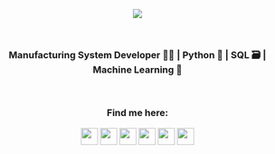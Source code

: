 
<p align="center"><img align="center" src="https://img.shields.io/badge/Mahira-Hamzah-blue"></p><br>
<h3 align="center">Manufacturing System Developer 👩‍🏭 | Python 🐍 | SQL 🗃️ | Machine Learning 🎰 </h3>
<br>
<h3 style="text-align:center;" align="center">Find me here:</h1>
<p align="center">
  <a target="_blank" href="http://www.twitter.com/MahiraHmzh"><img src="https://edent.github.io/SuperTinyIcons/images/svg/twitter.svg" align="center" height="30" width="30" ></a>
  <a target="_blank" href="https://www.linkedin.com/in/mahirahamzah/"><img src="https://edent.github.io/SuperTinyIcons/images/svg/linkedin.svg" align="center" height="30" width="30" ></a>
  <a target="_blank" href="http://www.twitter.com/MahiraHmzh"><img src="https://edent.github.io/SuperTinyIcons/images/svg/medium.svg" align="center" height="30" width="30" ></a>
  <a target="_blank" href="http://www.twitter.com/MahiraHmzh"><img src="https://edent.github.io/SuperTinyIcons/images/svg/kaggle.svg" align="center" height="30" width="30" ></a>
  <a target="_blank" href="http://www.twitter.com/MahiraHmzh"><img src="https://edent.github.io/SuperTinyIcons/images/svg/stackoverflow.svg" align="center" height="30" width="30" ></a>
  <a target="_blank" href="http://www.twitter.com/MahiraHmzh"><img src="https://edent.github.io/SuperTinyIcons/images/svg/instagram.svg" align="center" height="30" width="30" ></a>
  </p>

